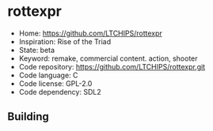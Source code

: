 # rottexpr

- Home: https://github.com/LTCHIPS/rottexpr
- Inspiration: Rise of the Triad
- State: beta
- Keyword: remake, commercial content. action, shooter
- Code repository: https://github.com/LTCHIPS/rottexpr.git
- Code language: C
- Code license: GPL-2.0
- Code dependency: SDL2

## Building
